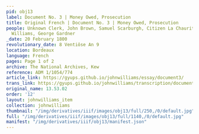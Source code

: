 ```yaml
---
pid: obj13
label: Document No. 3 | Money Owed, Prosecution
title: Original French | Document No. 3 | Money Owed, Prosecution
people: Unknown Clerk, John Brown, Samuel Scarburgh, Citizen La Chauritiere, John
  Williams, George Gardner
_date: 20 February 1800
revolutionary_date: 8 Ventiôse An 9
location: Bordeaux
language: French
pages: Page 1 of 2
archive: The National Archives, Kew
reference: ADM 1/1054/774
article_link: https://gyups.github.io/johnwilliams/essay/document3/
trans_link: https://gyups.github.io/johnwilliams/transcription/document3/
original_name: 13.53.02
order: '12'
layout: johnwilliams_item
collection: johnwilliams
thumbnail: "/img/derivatives/iiif/images/obj13/full/250,/0/default.jpg"
full: "/img/derivatives/iiif/images/obj13/full/1140,/0/default.jpg"
manifest: "/img/derivatives/iiif/obj13/manifest.json"
---
```

